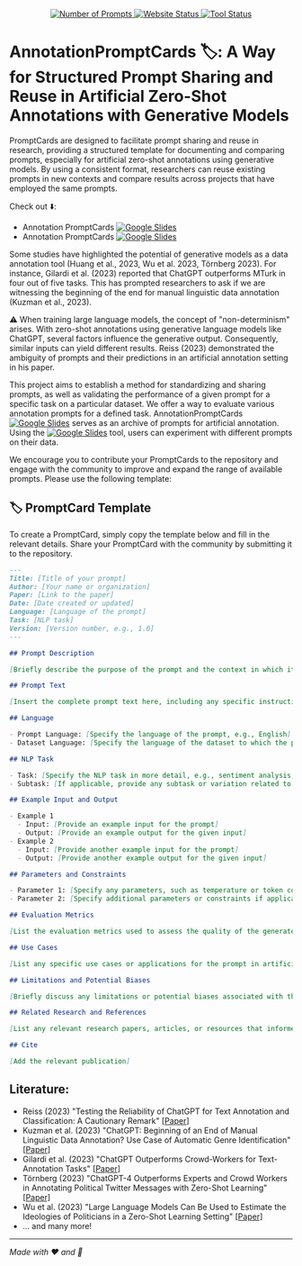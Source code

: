 <p align="center">
  <a href="https://flask-prompt-annotations.vercel.app">
    <img src="https://img.shields.io/badge/Number%20of%20Prompts-6-brightgreen" alt="Number of Prompts">
  </a>
  <a href="https://flask-prompt-annotations.vercel.app">
    <img src="https://img.shields.io/badge/Website-Online-green" alt="Website Status">
  </a>
  <a href="https://huggingface.co/spaces/chkla/PromptCardsPlayground">
    <img src="https://img.shields.io/badge/AInnotator-Online-blue" alt="Tool Status">
  </a>
</p>

# AnnotationPromptCards 🏷️: A Way for Structured Prompt Sharing and Reuse in Artificial Zero-Shot Annotations with Generative Models

PromptCards are designed to facilitate prompt sharing and reuse in research, providing a structured template for documenting and comparing prompts, especially for artificial zero-shot annotations using generative models. By using a consistent format, researchers can reuse existing prompts in new contexts and compare results across projects that have employed the same prompts.

Check out ⬇️:
* Annotation PromptCards [![Google Slides](https://img.shields.io/badge/Archive-yellow?logo=google-slides)](https://flask-prompt-annotations.vercel.app)
* Annotation PromptCards [![Google Slides](https://img.shields.io/badge/Playground-green?logo=google-slides)](https://huggingface.co/spaces/chkla/PromptCardsPlayground)

Some studies have highlighted the potential of generative models as a data annotation tool (Huang et al., 2023, Wu et al. 2023, Törnberg 2023). For instance, Gilardi et al. (2023) reported that ChatGPT outperforms MTurk in four out of five tasks. This has prompted researchers to ask if we are witnessing the beginning of the end for manual linguistic data annotation (Kuzman et al., 2023).

⚠️ When training large language models, the concept of "non-determinism" arises. With zero-shot annotations using generative language models like ChatGPT, several factors influence the generative output. Consequently, similar inputs can yield different results. Reiss (2023) demonstrated the ambiguity of prompts and their predictions in an artificial annotation setting in his paper.

This project aims to establish a method for standardizing and sharing prompts, as well as validating the performance of a given prompt for a specific task on a particular dataset. We offer a way to evaluate various annotation prompts for a defined task. AnnotationPromptCards [![Google Slides](https://img.shields.io/badge/Archive-yellow?logo=google-slides)](https://huggingface.co/spaces/chkla/AnnotationPromptCards) serves as an archive of prompts for artificial annotation. Using the [![Google Slides](https://img.shields.io/badge/Playground-green?logo=google-slides)](https://huggingface.co/spaces/chkla/PromptCardsPlayground) tool, users can experiment with different prompts on their data.

We encourage you to contribute your PromptCards to the repository and engage with the community to improve and expand the range of available prompts. Please use the following template:

## 🏷️ PromptCard Template

To create a PromptCard, simply copy the template below and fill in the relevant details. Share your PromptCard with the community by submitting it to the repository.

```markdown
---
Title: [Title of your prompt]
Author: [Your name or organization]
Paper: [Link to the paper]
Date: [Date created or updated]
Language: [Language of the prompt]
Task: [NLP task]
Version: [Version number, e.g., 1.0]
---

## Prompt Description

[Briefly describe the purpose of the prompt and the context in which it is intended to be used, especially in the context of artificial annotation with generative models.]

## Prompt Text

[Insert the complete prompt text here, including any specific instructions or formatting.]

## Language

- Prompt Language: [Specify the language of the prompt, e.g., English]
- Dataset Language: [Specify the language of the dataset to which the prompt is applied, e.g., English]

## NLP Task

- Task: [Specify the NLP task in more detail, e.g., sentiment analysis, named entity recognition, summarization]
- Subtask: [If applicable, provide any subtask or variation related to the main NLP task, e.g., binary sentiment classification, multi-class sentiment classification]

## Example Input and Output

- Example 1
  - Input: [Provide an example input for the prompt]
  - Output: [Provide an example output for the given input]
- Example 2
  - Input: [Provide another example input for the prompt]
  - Output: [Provide another example output for the given input]

## Parameters and Constraints

- Parameter 1: [Specify any parameters, such as temperature or token count]
- Parameter 2: [Specify additional parameters or constraints if applicable]

## Evaluation Metrics

[List the evaluation metrics used to assess the quality of the generated artificial annotations, such as accuracy, F1 score, or BLEU score.]

## Use Cases

[List any specific use cases or applications for the prompt in artificial annotation, such as data annotation, semi-supervised learning, or active learning.]

## Limitations and Potential Biases

[Briefly discuss any limitations or potential biases associated with the prompt, as well as any steps taken to mitigate them, in the context of artificial annotation with generative models.]

## Related Research and References

[List any relevant research papers, articles, or resources that informed the creation of the prompt or are closely related to it, especially in the area of artificial annotation with generative models. Include proper citations where applicable.]

## Cite

[Add the relevant publication]


```

## Literature:
* Reiss (2023) "Testing the Reliability of ChatGPT for Text Annotation and Classification: A Cautionary Remark" [[Paper](https://www.dropbox.com/s/3z7okruhft74o1a/ChatGPT_Reliability_0405.pdf?dl=0)]
* Kuzman et al. (2023) "ChatGPT: Beginning of an End of Manual Linguistic Data Annotation? Use Case of Automatic Genre Identification" [[Paper](https://www.semanticscholar.org/reader/31f44f0f2124c54e47f4df54dec63118232c25da)]
* Gilardi et al. (2023) "ChatGPT Outperforms Crowd-Workers for Text-Annotation Tasks" [[Paper](https://arxiv.org/pdf/2303.15056.pdf)]
* Törnberg (2023) "ChatGPT-4 Outperforms Experts and Crowd Workers in Annotating Political Twitter Messages with Zero-Shot Learning" [[Paper]](https://arxiv.org/pdf/2304.06588.pdf)
* Wu et al. (2023) "Large Language Models Can Be Used to Estimate the Ideologies of Politicians in a Zero-Shot Learning Setting" [[Paper]](https://arxiv.org/pdf/2303.12057.pdf)
* ... and many more!

---

_Made with ❤️ and 🤖_
